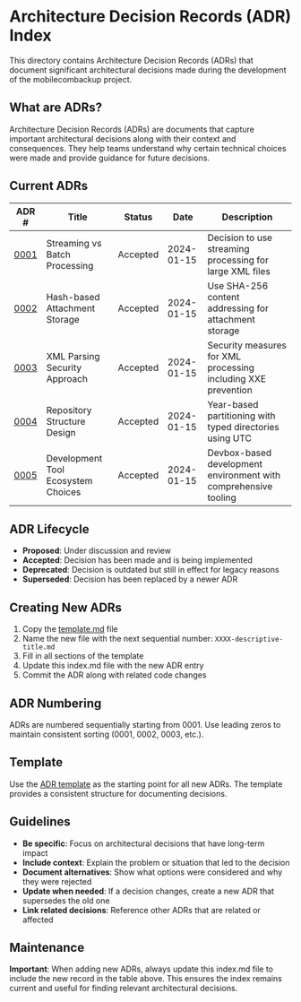 # Architecture Decision Records (ADR) Index

This directory contains Architecture Decision Records (ADRs) that document significant architectural decisions made during the development of the mobilecombackup project.

## What are ADRs?

Architecture Decision Records (ADRs) are documents that capture important architectural decisions along with their context and consequences. They help teams understand why certain technical choices were made and provide guidance for future decisions.

## Current ADRs

| ADR # | Title | Status | Date | Description |
|-------|-------|--------|------|-------------|
| [0001](0001-streaming-vs-batch-processing.md) | Streaming vs Batch Processing | Accepted | 2024-01-15 | Decision to use streaming processing for large XML files |
| [0002](0002-hash-based-attachment-storage.md) | Hash-based Attachment Storage | Accepted | 2024-01-15 | Use SHA-256 content addressing for attachment storage |
| [0003](0003-xml-parsing-security-approach.md) | XML Parsing Security Approach | Accepted | 2024-01-15 | Security measures for XML processing including XXE prevention |
| [0004](0004-repository-structure-design.md) | Repository Structure Design | Accepted | 2024-01-15 | Year-based partitioning with typed directories using UTC |
| [0005](0005-development-tool-choices.md) | Development Tool Ecosystem Choices | Accepted | 2024-01-15 | Devbox-based development environment with comprehensive tooling |

## ADR Lifecycle

- **Proposed**: Under discussion and review
- **Accepted**: Decision has been made and is being implemented
- **Deprecated**: Decision is outdated but still in effect for legacy reasons
- **Superseded**: Decision has been replaced by a newer ADR

## Creating New ADRs

1. Copy the [template.md](template.md) file
2. Name the new file with the next sequential number: `XXXX-descriptive-title.md`
3. Fill in all sections of the template
4. Update this index.md file with the new ADR entry
5. Commit the ADR along with related code changes

## ADR Numbering

ADRs are numbered sequentially starting from 0001. Use leading zeros to maintain consistent sorting (0001, 0002, 0003, etc.).

## Template

Use the [ADR template](template.md) as the starting point for all new ADRs. The template provides a consistent structure for documenting decisions.

## Guidelines

- **Be specific**: Focus on architectural decisions that have long-term impact
- **Include context**: Explain the problem or situation that led to the decision
- **Document alternatives**: Show what options were considered and why they were rejected
- **Update when needed**: If a decision changes, create a new ADR that supersedes the old one
- **Link related decisions**: Reference other ADRs that are related or affected

## Maintenance

**Important**: When adding new ADRs, always update this index.md file to include the new record in the table above. This ensures the index remains current and useful for finding relevant architectural decisions.